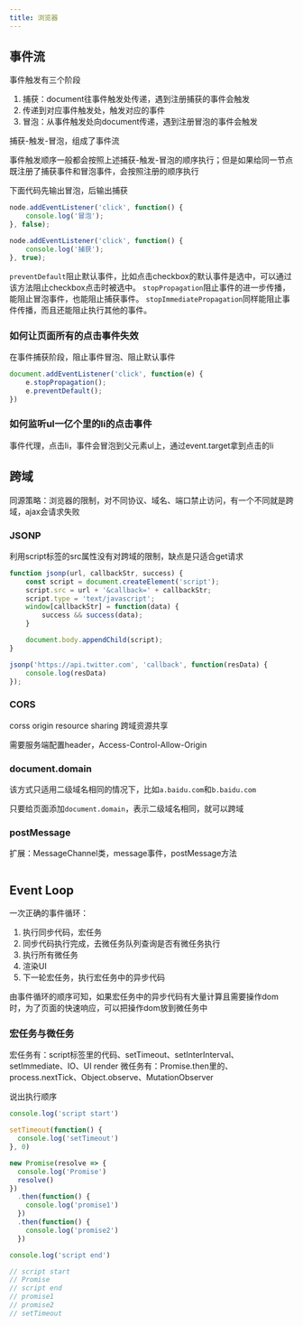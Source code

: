 ```yaml
---
title: 浏览器
---
```


## 事件流

事件触发有三个阶段
1. 捕获：document往事件触发处传递，遇到注册捕获的事件会触发
2. 传递到对应事件触发处，触发对应的事件
3. 冒泡：从事件触发处向document传递，遇到注册冒泡的事件会触发

捕获-触发-冒泡，组成了事件流

事件触发顺序一般都会按照上述捕获-触发-冒泡的顺序执行；但是如果给同一节点既注册了捕获事件和冒泡事件，会按照注册的顺序执行

下面代码先输出冒泡，后输出捕获
```js
node.addEventListener('click', function() {
    console.log('冒泡');
}, false);

node.addEventListener('click', function() {
    console.log('捕获');
}, true);
```

`preventDefault`阻止默认事件，比如点击checkbox的默认事件是选中，可以通过该方法阻止checkbox点击时被选中。
`stopPropagation`阻止事件的进一步传播，能阻止冒泡事件，也能阻止捕获事件。
`stopImmediatePropagation`同样能阻止事件传播，而且还能阻止执行其他的事件。

### 如何让页面所有的点击事件失效

在事件捕获阶段，阻止事件冒泡、阻止默认事件

```js
document.addEventListener('click', function(e) {
    e.stopPropagation();
    e.preventDefault();
})
```

### 如何监听ul一亿个里的li的点击事件

事件代理，点击li，事件会冒泡到父元素ul上，通过event.target拿到点击的li

## 跨域

同源策略：浏览器的限制，对不同协议、域名、端口禁止访问，有一个不同就是跨域，ajax会请求失败

### JSONP

利用script标签的src属性没有对跨域的限制，缺点是只适合get请求

```js
function jsonp(url, callbackStr, success) {
    const script = document.createElement('script');
    script.src = url + '&callback=' + callbackStr;
    script.type = 'text/javascript';
    window[callbackStr] = function(data) {
        success && success(data);
    }

    document.body.appendChild(script);
}

jsonp('https://api.twitter.com', 'callback', function(resData) {
    console.log(resData)
});
```

### CORS

corss origin resource sharing 跨域资源共享

需要服务端配置header，Access-Control-Allow-Origin

### document.domain

该方式只适用二级域名相同的情况下，比如`a.baidu.com`和`b.baidu.com`

只要给页面添加`document.domain`，表示二级域名相同，就可以跨域

### postMessage

扩展：MessageChannel类，message事件，postMessage方法
```js
```

## Event Loop

一次正确的事件循环：
1. 执行同步代码，宏任务
2. 同步代码执行完成，去微任务队列查询是否有微任务执行
3. 执行所有微任务
4. 渲染UI
5. 下一轮宏任务，执行宏任务中的异步代码

由事件循环的顺序可知，如果宏任务中的异步代码有大量计算且需要操作dom时，为了页面的快速响应，可以把操作dom放到微任务中

### 宏任务与微任务

宏任务有：script标签里的代码、setTimeout、setInterInterval、setImmediate、IO、UI render
微任务有：Promise.then里的、process.nextTick、Object.observe、MutationObserver

说出执行顺序
```js
console.log('script start')

setTimeout(function() {
  console.log('setTimeout')
}, 0)

new Promise(resolve => {
  console.log('Promise')
  resolve()
})
  .then(function() {
    console.log('promise1')
  })
  .then(function() {
    console.log('promise2')
  })

console.log('script end')

// script start
// Promise
// script end
// promise1
// promise2
// setTimeout
```
